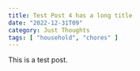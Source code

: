 ```yaml
---
title: Test Post 4 has a long title
date: "2022-12-31T09"
category: Just Thoughts
tags: [ "household", "chores" ]
---
```


This is a test post.
